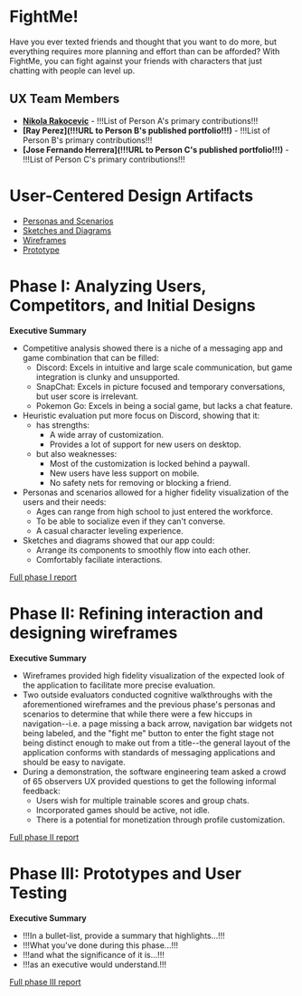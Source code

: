 # FightMe!

Have you ever texted friends and thought that you want to do more, but everything requires more planning and effort than can be afforded? With FightMe, you can fight against your friends with characters that just chatting with people can level up.

## UX Team Members

* **[Nikola Rakocevic](https://usabilityengineering.github.io/ux-journal-nrakocevic/)** - !!!List of Person A's primary contributions!!!
* **[Ray Perez](!!!URL to Person B's published portfolio!!!)** - !!!List of Person B's primary contributions!!!
* **[Jose Fernando Herrera](!!!URL to Person C's published portfolio!!!)** - !!!List of Person C's primary contributions!!!

# User-Centered Design Artifacts
 
* [Personas and Scenarios](personas/)
* [Sketches and Diagrams](sketches/)
* [Wireframes](wireframes/)
* [Prototype](#)

# Phase I: Analyzing Users, Competitors, and Initial Designs

**Executive Summary**

* Competitive analysis showed there is a niche of a messaging app and game combination that can be filled:
  * Discord: Excels in intuitive and large scale communication, but game integration is clunky and unsupported.
  * SnapChat: Excels in picture focused and temporary conversations, but user score is irrelevant.
  * Pokemon Go: Excels in being a social game, but lacks a chat feature.
* Heuristic evaluation put more focus on Discord, showing that it:
  * has strengths:
    * A wide array of customization.
    * Provides a lot of support for new users on desktop.
  * but also weaknesses:
    * Most of the customization is locked behind a paywall.
    * New users have less support on mobile.
    * No safety nets for removing or blocking a friend.
* Personas and scenarios allowed for a higher fidelity visualization of the users and their needs:
  * Ages can range from high school to just entered the workforce.
  * To be able to socialize even if they can't converse.
  * A casual character leveling experience.
* Sketches and diagrams showed that our app could:
  * Arrange its components to smoothly flow into each other.
  * Comfortably faciliate interactions.

[Full phase I report](phaseI/)

# Phase II: Refining interaction and designing wireframes

**Executive Summary**

* Wireframes provided high fidelity visualization of the expected look of the application to facilitate more precise evaluation.
* Two outside evaluators conducted cognitive walkthroughs with the aforementioned wireframes and the previous phase's personas and scenarios to determine that while there were a few hiccups in navigation--i.e. a page missing a back arrow, navigation bar widgets not being labeled, and the "fight me" button to enter the fight stage not being distinct enough to make out from a title--the general layout of the application conforms with standards of messaging applications and should be easy to navigate.
* During a demonstration, the software engineering team asked a crowd of 65 observers UX provided questions to get the following informal feedback:
  * Users wish for multiple trainable scores and group chats.
  * Incorporated games should be active, not idle.
  * There is a potential for monetization through profile customization.

[Full phase II report](phaseII/)

# Phase III: Prototypes and User Testing

**Executive Summary**

* !!!In a bullet-list, provide a summary that highlights...!!!
* !!!What you've done during this phase...!!!
* !!!and what the significance of it is...!!!
* !!!as an executive would understand.!!!

[Full phase III report](phaseIII/)

